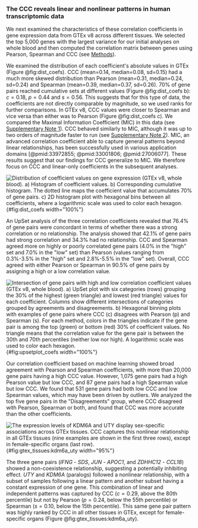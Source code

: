 ### The CCC reveals linear and nonlinear patterns in human transcriptomic data

We next examined the characteristics of these correlation coefficients in gene expression data from GTEx v8 across different tissues.
We selected the top 5,000 genes with the largest variance for our initial analyses on whole blood and then computed the correlation matrix between genes using Pearson, Spearman and CCC (see [Methods](#sec:data_gtex)).


We examined the distribution of each coefficient's absolute values in GTEx (Figure @fig:dist_coefs).
CCC (mean=0.14, median=0.08, sd=0.15) had a much more skewed distribution than Pearson (mean=0.31, median=0.24, sd=0.24) and Spearman (mean=0.39, median=0.37, sd=0.26).
70% of gene pairs reached cumulative sets at different values (Figure @fig:dist_coefs b): $c=0.18$, $p=0.44$ and $s=0.56$.
This suggests that for this type of data, the coefficients are not directly comparable by magnitude, so we used ranks for further comparisons.
In GTEx v8, CCC values were closer to Spearman and vice versa than either was to Pearson (Figure @fig:dist_coefs c).
We compared the Maximal Information Coefficient (MIC) in this data (see [Supplementary Note 1](#sec:mic)).
CCC behaved similarly to MIC, although it was up to two orders of magnitude faster to run (see [Supplementary Note 2](#sec:time_test)).
MIC, an advanced correlation coefficient able to capture general patterns beyond linear relationships, has been successfully used in various application domains [@pmid:33972855; @pmid:33001806; @pmid:27006077].
These results suggest that our findings for CCC generalize to MIC.
We therefore focus on CCC and linear-only coefficients in the subsequent analyses.


![
**Distribution of coefficient values on gene expression (GTEx v8, whole blood).**
**a)** Histogram of coefficient values.
**b)** Corresponding cumulative histogram. The dotted line maps the coefficient value that accumulates 70% of gene pairs.
**c)** 2D histogram plot with hexagonal bins between all coefficients, where a logarithmic scale was used to color each hexagon.
](images/coefs_comp/gtex_whole_blood/dist-main.svg "Distribution of coefficient values"){#fig:dist_coefs width="100%"}


An UpSet analysis of the three correlation coefficients revealed that 76.4% of gene pairs were concordant in terms of whether there was a strong correlation or no relationship.
The analysis showed that 42.1% of gene pairs had strong correlation and 34.3% had no relationship.
CCC and Spearman agreed more on highly or poorly correlated gene pairs (4.0% in the "high" set and 7.0% in the "low" set) than Pearson (values ranging from 0.3%-3.5% in the "high" set and 2.8%-5.5% in the "low" set).
Overall, CCC agreed with either Pearson or Spearman in 90.5% of gene pairs by assigning a high or a low correlation value.

![
**Intersection of gene pairs with high and low correlation coefficient values (GTEx v8, whole blood).**
**a)** UpSet plot with six categories (rows) grouping the 30% of the highest (green triangle) and lowest (red triangle) values for each coefficient.
Columns show different intersections of categories grouped by agreements and disagreements.
**b)** Hexagonal binning plots with examples of gene pairs where CCC ($c$) disagrees with Pearson ($p$) and Spearman ($s$).
For each method, colors in the triangles indicate if the gene pair is among the top (green) or bottom (red) 30% of coefficient values.
No triangle means that the correlation value for the gene pair is between the 30th and 70th percentiles (neither low nor high).
A logarithmic scale was used to color each hexagon.
](images/coefs_comp/gtex_whole_blood/upsetplot-main.svg "Intersection of gene pairs"){#fig:upsetplot_coefs width="100%"}


Our correlation coefficient based on machine learning showed broad agreement with Pearson and Spearman coefficients, with more than 20,000 gene pairs having a high CCC value.
However, 1,075 gene pairs had a high Pearson value but low CCC, and 87 gene pairs had a high Spearman value but low CCC.
We found that 531 gene pairs had both low CCC and low Spearman values, which may have been driven by outliers.
We analyzed the top five gene pairs in the "Disagreements" group, where CCC disagreed with Pearson, Spearman or both, and found that CCC was more accurate than the other coefficients.

![
**The expression levels of *KDM6A* and *UTY* display sex-specific associations across GTEx tissues.**
CCC captures this nonlinear relationship in all GTEx tissues (nine examples are shown in the first three rows), except in female-specific organs (last row).
](images/coefs_comp/kdm6a_vs_uty/gtex-KDM6A_vs_UTY-main.svg "KDM6A and UTY across different GTEx tissues"){#fig:gtex_tissues:kdm6a_uty width="95%"}

The three gene pairs (*IFNG* - *SDS*, *JUN* - *APOC1*, and *ZDHHC12* - *CCL18*) showed a non-coexistence relationship, suggesting a potentially inhibiting effect.
*UTY* and *KDM6A* (paralogs) followed a nonlinear relationship, with a subset of samples following a linear pattern and another subset having a constant expression of one gene.
This combination of linear and independent patterns was captured by CCC ($c=0.29$, above the 80th percentile) but not by Pearson ($p=0.24$, below the 55th percentile) or Spearman ($s=0.10$, below the 15th percentile).
This same gene pair pattern was highly ranked by CCC in all other tissues in GTEx, except for female-specific organs (Figure @fig:gtex_tissues:kdm6a_uty).
